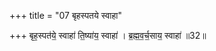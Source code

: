 +++
title = "07 बृहस्पतये स्वाहा"

+++
बृह॒स्पत॑ये॒ स्वाहा॑ ति॒ष्या॑य॒ स्वाहा॑ । ब्र॒ह्म॒व॒र्च॒साय॒ स्वाहा॑ ॥32॥